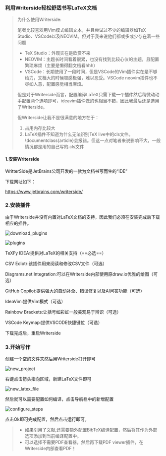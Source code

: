 ### 利用Writerside轻松舒适书写LaTeX文档

> 为什么使用Writerside:
>
> 笔者比较喜欢用Vim模式编辑文本，并且尝试过不少的编辑器如TeX Studio、VSCode以及NEOVIM。但对于我来说他们都或多或少存在着一些问题
>
> * TeX Studio：外观实在是欣赏不来
> * NEOVIM：主题长时间看着很累，也没有找到比较心仪的主题，且配置繁琐麻烦（主要是懒得翻文档看hhh）
> * VSCode：长期使用了一段时间，但是VSCode的Vim插件实在是不够给力，文档大的时候顿感极强，难以忍受。VSCode neovim插件也不尽如人意，配置感觉相当麻烦。
>
> 但是对于Writerside而言，配置编译LaTeX只需下载一个插件然后稍微动动手配置两个选项即可，ideavim插件做的也相当不错，因此我最后还是选用了Writerside。
>
> 但Writerside让我不是很满意的地方在于：
>
> 1. 占用内存比较大
> 2. LaTeX插件不知道为什么无法识别TeX live中的cls文件。\documentclass{article}会报错。但这一点对笔者来说影响不大，一般情况都是用的自己写的.cls文件

#### 1.安装Writerside

WritterSide是JetBrains公司开发的一款为文档书写而生的“IDE”

下载网址如下：

https://www.jetbrains.com/writerside/

### 2.安装插件

由于Writerside并没有内置对LaTeX文档的支持，因此我们必须在安装完成后下载相应的插件。

![download_plugins](https://nomore.blob.core.windows.net/image/download_plugins.png)

![plugins](https://nomore.blob.core.windows.net/image/plugins.png)

TeXFy IDEA:提供对LaTeX的相关支持（==必选==）

CSV Ediotr:该插件用来阅读和修改CSV文件（可选）

Diagrams.net Integration:可以在Writerside内部使用原draw.io优雅的绘图（可选）

GitHub Copilot:提供强大的自动补全、错误修复以及AI问答功能（可选）

IdeaVim:提供Vim模式（可选）

Rainbow Brackets:让括号如彩虹一般美观易于辨识（可选）

VSCode Keymap:提供VSCODE快捷键位（可选）

下载完成后，重启Writerside

### 3.开始写作

创建一个空的文件夹然后用Writerside打开即可

![new_project](https://nomore.blob.core.windows.net/image/new_project.png)

右键点击箭头指向区域，新建LaTeX文件即可

![new_latex_file](https://nomore.blob.core.windows.net/image/new_late_file.png)

然后就可以需要配置如何编译，点击导航栏中的新增配置

![configure_steps](https://nomore.blob.core.windows.net/image/steps.png)

点击Ok即可完成配置，然后点击运行即可。

> * 如果引用了文献,还需要额外配置BibTeX编译配置，然后将其作为外部选项添加到当前编译配置中。
> * 可以选择不需要PDF查看器，然后再下载PDF viewer插件，在Writerside内部查看PDF！
